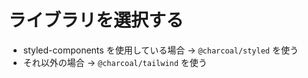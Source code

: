 # ライブラリを選択する

- styled-components を使用している場合 → `@charcoal/styled` を使う
- それ以外の場合 → `@charcoal/tailwind` を使う
